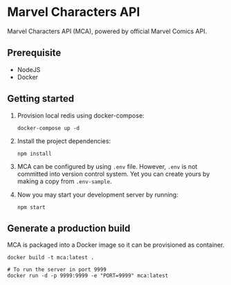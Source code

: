 # Marvel Characters API

Marvel Characters API (MCA), powered by official Marvel Comics API.

## Prerequisite

- NodeJS
- Docker

## Getting started

1. Provision local redis using docker-compose:
   ```shell
   docker-compose up -d
   ```

2. Install the project dependencies:

    ```shell
    npm install
    ```

3. MCA can be configured by using `.env` file. However, `.env` is not committed into version control system. Yet you can
   create yours by making a copy from `.env-sample`.


4. Now you may start your development server by running:

    ```shell
    npm start
    ```

## Generate a production build

MCA is packaged into a Docker image so it can be provisioned as container.

```shell
docker build -t mca:latest .

# To run the server in port 9999
docker run -d -p 9999:9999 -e "PORT=9999" mca:latest
```